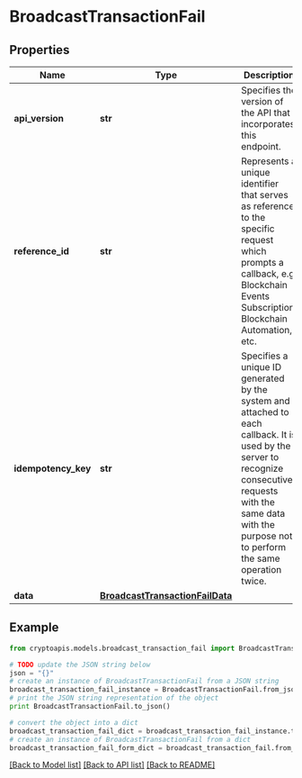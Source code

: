 # BroadcastTransactionFail


## Properties
Name | Type | Description | Notes
------------ | ------------- | ------------- | -------------
**api_version** | **str** | Specifies the version of the API that incorporates this endpoint. | 
**reference_id** | **str** | Represents a unique identifier that serves as reference to the specific request which prompts a callback, e.g. Blockchain Events Subscription, Blockchain Automation, etc. | 
**idempotency_key** | **str** | Specifies a unique ID generated by the system and attached to each callback. It is used by the server to recognize consecutive requests with the same data with the purpose not to perform the same operation twice. | 
**data** | [**BroadcastTransactionFailData**](BroadcastTransactionFailData.md) |  | 

## Example

```python
from cryptoapis.models.broadcast_transaction_fail import BroadcastTransactionFail

# TODO update the JSON string below
json = "{}"
# create an instance of BroadcastTransactionFail from a JSON string
broadcast_transaction_fail_instance = BroadcastTransactionFail.from_json(json)
# print the JSON string representation of the object
print BroadcastTransactionFail.to_json()

# convert the object into a dict
broadcast_transaction_fail_dict = broadcast_transaction_fail_instance.to_dict()
# create an instance of BroadcastTransactionFail from a dict
broadcast_transaction_fail_form_dict = broadcast_transaction_fail.from_dict(broadcast_transaction_fail_dict)
```
[[Back to Model list]](../README.md#documentation-for-models) [[Back to API list]](../README.md#documentation-for-api-endpoints) [[Back to README]](../README.md)


